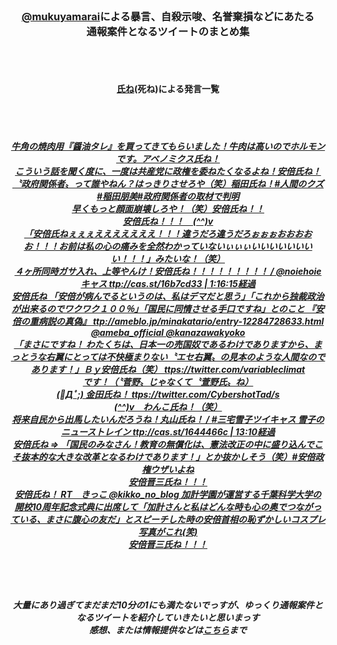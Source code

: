 <BR><CENTER>
<BR><H3><a href="https://twitter.com/mukuyamarai">@mukuyamarai</a>による暴言、自殺示唆、名誉棄損などにあたる
<BR>通報案件となるツイートのまとめ集</H3>
<BR>
<BR><H4><a href="https://twitter.com/search?q=%E6%B0%8F%E3%81%AD%7Bfrom%3A%40mukuyamarai&src=recent_search_click">氏ね</a>(死ね)による発言一覧</H4>
<BR><H5>
<BR><a href="https://twitter.com/mukuyamarai/status/1112287315504689153">牛角の焼肉用『醤油タレ』を買ってきてもらいました！牛肉は高いのでホルモンです。アベノミクス氏ね！</a>
<BR><a href="https://twitter.com/mukuyamarai/status/903638263260299266">こういう話を聞く度に、一度は共産党に政権を委ねたくなるよね！安倍氏ね！</a>
<BR><a href="https://twitter.com/mukuyamarai/status/887812366989090816">〝政府関係者〟って誰やねん？はっきりさせろや（笑）稲田氏ね！#人間のクズ#稲田朋美#政府関係者の取材で判明</a>
<BR><a href="https://twitter.com/mukuyamarai/status/881854678392225798">早くもっと顔面崩壊しろや！（笑）安倍氏ね！！</a>
<BR><a href="https://twitter.com/mukuyamarai/status/879613039162437632">安倍氏ね！！！　(*^^)v</a>
<BR><a href="https://twitter.com/mukuyamarai/status/877598626603606016">「安倍氏ねぇぇぇえええええええ！！！違うだろ違うだろぉぉぉおおおおお！！！お前は私の心の痛みを全然わかっていないぃぃぃいいいいいいいい！！！」みたいな！（笑）</a>
<BR><a href="https://twitter.com/mukuyamarai/status/876796895586209792">４ヶ所同時ガサ入れ、上等やんけ！安倍氏ね！！！！！！！！！ / @noiehoie キャス ttp://cas.st/16b7cd33 | 1:16:15経過</a>
<BR><a href="https://twitter.com/mukuyamarai/status/876701675402035201">安倍氏ね 「安倍が病んでるというのは、私はデマだと思う」「これから独裁政治が出来るのでワクワク１００％」「国民に同情させる手口ですね」とのこと 『安倍の重病説の真偽』 ttp://ameblo.jp/minakatario/entry-12284728633.html @ameba_official @kanazawakyoko</a>
<BR><a href="https://twitter.com/mukuyamarai/status/872011679936241664">「まさにですね！ わたくちは、日本一の売国奴であるわけでありますから、まっとうな右翼にとっては不快極まりない〝エセ右翼〟の見本のような人間なのであります！」Ｂｙ安倍氏ね（笑） ttps://twitter.com/variableclimat</a>
<BR><a href="https://twitter.com/mukuyamarai/status/867440788543750144">です！（〝菅野〟じゃなくて〝萱野氏〟ね）</a>
<BR><a href="https://twitter.com/mukuyamarai/status/865909316259151872">(ﾟДﾟ;)  金田氏ね！ ttps://twitter.com/CybershotTad/s</a>
<BR><a href="https://twitter.com/mukuyamarai/status/865584753910480896">(*^^)v　わんこ氏ね！（笑）</a>
<BR><a href="https://twitter.com/mukuyamarai/status/865548211154440192">将来自民から出馬したいんだろうね！丸山氏ね！ / #三宅雪子ツイキャス 雪子のニューストレイン ttp://cas.st/1644466c | 13:10経過</a>
<BR><a href="https://twitter.com/mukuyamarai/status/860428285691297792">安倍氏ね ⇒ 「国民のみなさん！教育の無償化は、憲法改正の中に盛り込んでこそ抜本的な大きな改革となるわけであります！」とか抜かしそう（笑）#安倍政権ウザいよね</a>
<BR><a href="https://twitter.com/mukuyamarai/status/852760060560199683">安倍晋三氏ね！！！</a>
<BR><a href="https://twitter.com/mukuyamarai/status/849590947583213568">安倍氏ね！ RT　きっこ @kikko_no_blog 加計学園が運営する千葉科学大学の開校10周年記念式典に出席して「加計さんと私はどんな時も心の奥でつながっている、まさに腹心の友だ」とスピーチした時の安倍首相の恥ずかしいコスプレ写真がこれ(笑)</a>
<BR><a href="https://twitter.com/mukuyamarai/status/852280392216231936">安倍晋三氏ね！！！</a>
<BR></H5>
<BR><BR><H5>大量にあり過ぎてまだまだ10分の1にも満たないでっすが、ゆっくり通報案件となるツイートを紹介していきたいと思いまっす
<BR>感想、または情報提供などは<a href="https://www2.x-feeder.info/gomibae10008/">こちら</a>まで<H5>

